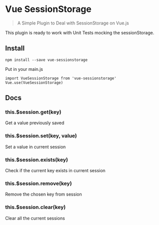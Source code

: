 # Vue SessionStorage
> A Simple Plugin to Deal with SessionStorage on Vue.js

This plugin is ready to work with Unit Tests mocking the sessionStorage.

## Install

```
npm install --save vue-sessionstorage
```

Put in your main.js
```
import VueSessionStorage from 'vue-sessionstorage'
Vue.use(VueSessionStorage)
```

## Docs

### this.$session.get(key)
Get a value previously saved 

### this.$session.set(key, value)
Set a value in current session

### this.$session.exists(key)
Check if the current key exists in current session

### this.$session.remove(key)
Remove the chosen key from session

### this.$session.clear(key)
Clear all the current sessions

